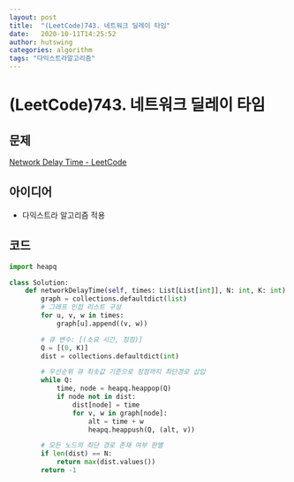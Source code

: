 ```yaml
---
layout: post
title:  "(LeetCode)743. 네트워크 딜레이 타임"
date:   2020-10-11T14:25:52
author: hutswing
categories: algorithm
tags: "다익스트라알고리즘"
---
```


# (LeetCode)743. 네트워크 딜레이 타임

## 문제

[Network Delay Time - LeetCode](https://leetcode.com/problems/network-delay-time/)

## 아이디어

- 다익스트라 알고리즘 적용

## 코드

```python
import heapq

class Solution:
    def networkDelayTime(self, times: List[List[int]], N: int, K: int) -> int:
        graph = collections.defaultdict(list)
        # 그래프 인접 리스트 구성
        for u, v, w in times:
            graph[u].append((v, w))

        # 큐 변수: [(소요 시간, 정점)]
        Q = [(0, K)]
        dist = collections.defaultdict(int)

        # 우선순위 큐 최솟값 기준으로 정점까지 최단경로 삽입
        while Q:
            time, node = heapq.heappop(Q)
            if node not in dist:
                dist[node] = time
                for v, w in graph[node]:
                    alt = time + w
                    heapq.heappush(Q, (alt, v))

        # 모든 노드의 최단 경로 존재 여부 판별
        if len(dist) == N:
            return max(dist.values())
        return -1
```

